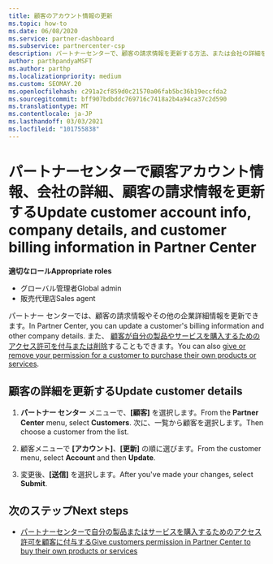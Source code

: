 ```yaml
---
title: 顧客のアカウント情報の更新
ms.topic: how-to
ms.date: 06/08/2020
ms.service: partner-dashboard
ms.subservice: partnercenter-csp
description: パートナーセンターで、顧客の請求情報を更新する方法、または会社の詳細を更新する方法について説明します。
author: parthpandyaMSFT
ms.author: parthp
ms.localizationpriority: medium
ms.custom: SEOMAY.20
ms.openlocfilehash: c291a2cf859d0c21570a06fab5bc36b19eccfda2
ms.sourcegitcommit: bff907bdbddc769716c7418a2b4a94ca37c2d590
ms.translationtype: MT
ms.contentlocale: ja-JP
ms.lasthandoff: 03/03/2021
ms.locfileid: "101755838"
---
```

# <a name="update-customer-account-info-company-details-and-customer-billing-information-in-partner-center"></a><span data-ttu-id="69d61-103">パートナーセンターで顧客アカウント情報、会社の詳細、顧客の請求情報を更新する</span><span class="sxs-lookup"><span data-stu-id="69d61-103">Update customer account info, company details, and customer billing information in Partner Center</span></span>

<span data-ttu-id="69d61-104">**適切なロール**</span><span class="sxs-lookup"><span data-stu-id="69d61-104">**Appropriate roles**</span></span>

- <span data-ttu-id="69d61-105">グローバル管理者</span><span class="sxs-lookup"><span data-stu-id="69d61-105">Global admin</span></span>
- <span data-ttu-id="69d61-106">販売代理店</span><span class="sxs-lookup"><span data-stu-id="69d61-106">Sales agent</span></span>

<span data-ttu-id="69d61-107">パートナー センターでは、顧客の請求情報やその他の企業詳細情報を更新できます。</span><span class="sxs-lookup"><span data-stu-id="69d61-107">In Partner Center, you can update a customer's billing information and other company details.</span></span> <span data-ttu-id="69d61-108">また、 [顧客が自分の製品やサービスを購入するためのアクセス許可を付与または削除](give-customers-permission.md)することもできます。</span><span class="sxs-lookup"><span data-stu-id="69d61-108">You can also [give or remove your permission for a customer to purchase their own products or services](give-customers-permission.md).</span></span>

## <a name="update-customer-details"></a><span data-ttu-id="69d61-109">顧客の詳細を更新する</span><span class="sxs-lookup"><span data-stu-id="69d61-109">Update customer details</span></span>

1. <span data-ttu-id="69d61-110">**パートナー センター** メニューで、**[顧客]** を選択します。</span><span class="sxs-lookup"><span data-stu-id="69d61-110">From the **Partner Center** menu, select **Customers**.</span></span> <span data-ttu-id="69d61-111">次に、一覧から顧客を選択します。</span><span class="sxs-lookup"><span data-stu-id="69d61-111">Then choose a customer from the list.</span></span>

2. <span data-ttu-id="69d61-112">顧客メニューで **[アカウント]**、**[更新]** の順に選びます。</span><span class="sxs-lookup"><span data-stu-id="69d61-112">From the customer menu, select **Account** and then **Update**.</span></span>

3. <span data-ttu-id="69d61-113">変更後、**[送信]** を選択します。</span><span class="sxs-lookup"><span data-stu-id="69d61-113">After you've made your changes, select **Submit**.</span></span>

## <a name="next-steps"></a><span data-ttu-id="69d61-114">次のステップ</span><span class="sxs-lookup"><span data-stu-id="69d61-114">Next steps</span></span>

- [<span data-ttu-id="69d61-115">パートナーセンターで自分の製品またはサービスを購入するためのアクセス許可を顧客に付与する</span><span class="sxs-lookup"><span data-stu-id="69d61-115">Give customers permission in Partner Center to buy their own products or services</span></span>](give-customers-permission.md)